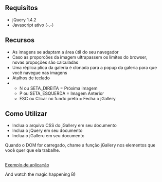 <h2>Requisitos</h2>
<ul>
    <li>jQuery 1.4.2</li>
    <li>Javascript ativo (-.-)</li>
</ul>

<h2>Recursos</h2>
<ul>
    <li>As imagens se adaptam a área útil do seu navegador</li>
    <li>Caso as proporcões da imagem ultrapassem os limites do browser, novas propoções são calculadas</li>
    <li>Uma réplica plica da galeria é clonada para a popup da galeria para que você navegue nas imagens</li>
    <li>Atalhos de teclado</li>
	<li>
		<ul>
			<li>N ou SETA_DIREITA = Próxima imagem</li>
			<li>P ou SETA_ESQUERDA = Imagem Anterior</li>
			<li>ESC ou Clicar no fundo preto = Fecha o jGallery</li>
		</ul>
	</li>
</ul>

<h2> Como Utilizar </h2>

<ul>
    <li>Inclua o arquivo CSS do jGallery em seu documento</li>
    <li>Inclua o jQuery em seu documento</li>
    <li>Inclua o jGalleru em seu documento</li>
</ul>

<p>Quando o DOM for carregado, chame a função jGallery nos elementos que você quer que ela trabalhe. </p> <br />
<a href="http://github.com/igorescobar/jGallery/blob/master/index.html">Exemplo de aplicação</a>

<p>And watch the magic happening B)</p>
